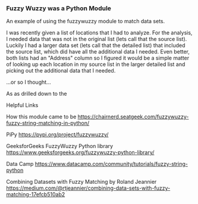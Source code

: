 ### Fuzzy Wuzzy was a Python Module

An example of using the fuzzywuzzy module to match data sets.

I was recently given a list of locations that I had to analyze.
For the analysis, I needed data that was not in the original list (lets call that the source list).   Luckily I had a larger data set (lets call that the detailed list) that included the source list, which did have all the additional data I needed.  Even better, both lists had an "Address" column so I figured it would be a simple matter of looking up each location in my source list in the larger detailed list and picking out the additional data that I needed.

...or so I thought...

As as drilled down to the 




Helpful Links

How this module came to be 
https://chairnerd.seatgeek.com/fuzzywuzzy-fuzzy-string-matching-in-python/


PiPy
https://pypi.org/project/fuzzywuzzy/

GeeksforGeeks FuzzyWuzzy Python library
https://www.geeksforgeeks.org/fuzzywuzzy-python-library/

Data Camp
https://www.datacamp.com/community/tutorials/fuzzy-string-python

Combining Datasets with Fuzzy Matching by Roland Jeannier
https://medium.com/@rtjeannier/combining-data-sets-with-fuzzy-matching-17efcb510ab2

